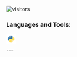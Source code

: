 


![visitors](https://visitor-badge.glitch.me/badge?page_id=atakan9235.atakan9235)


### Languages and Tools:

<img align="left" alt="python" width="26px" src="https://raw.githubusercontent.com/github/explore/80688e429a7d4ef2fca1e82350fe8e3517d3494d/topics/python/python.png" />

<br />
<br />
---
